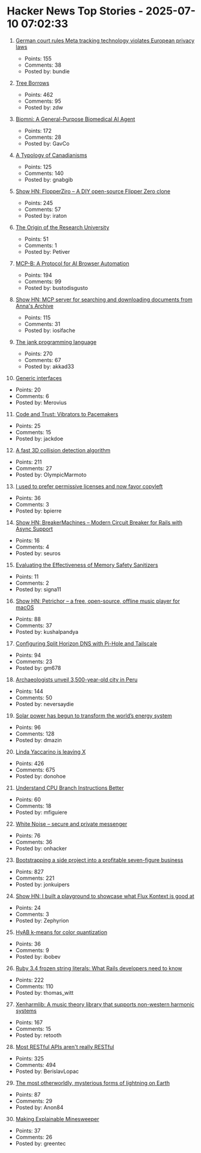 # Hacker News Top Stories - 2025-07-10 07:02:33

1. [German court rules Meta tracking technology violates European privacy laws](https://therecord.media/german-court-meta-tracking-tech)
   - Points: 155
   - Comments: 38
   - Posted by: bundie

2. [Tree Borrows](https://plf.inf.ethz.ch/research/pldi25-tree-borrows.html)
   - Points: 462
   - Comments: 95
   - Posted by: zdw

3. [Biomni: A General-Purpose Biomedical AI Agent](https://github.com/snap-stanford/Biomni)
   - Points: 172
   - Comments: 28
   - Posted by: GavCo

4. [A Typology of Canadianisms](https://dchp.arts.ubc.ca/how-to-use)
   - Points: 125
   - Comments: 140
   - Posted by: gnabgib

5. [Show HN: FlopperZiro – A DIY open-source Flipper Zero clone](https://github.com/lraton/FlopperZiro)
   - Points: 245
   - Comments: 57
   - Posted by: iraton

6. [The Origin of the Research University](https://asteriskmag.com/issues/10/the-origin-of-the-research-university)
   - Points: 51
   - Comments: 1
   - Posted by: Petiver

7. [MCP-B: A Protocol for AI Browser Automation](https://mcp-b.ai/)
   - Points: 194
   - Comments: 99
   - Posted by: bustodisgusto

8. [Show HN: MCP server for searching and downloading documents from Anna's Archive](https://github.com/iosifache/annas-mcp)
   - Points: 115
   - Comments: 31
   - Posted by: iosifache

9. [The jank programming language](https://jank-lang.org/)
   - Points: 270
   - Comments: 67
   - Posted by: akkad33

10. [Generic interfaces](https://go.dev/blog/generic-interfaces)
   - Points: 20
   - Comments: 6
   - Posted by: Merovius

11. [Code and Trust: Vibrators to Pacemakers](https://punkx.org/jackdoe/code-and-trust.html)
   - Points: 25
   - Comments: 15
   - Posted by: jackdoe

12. [A fast 3D collision detection algorithm](https://cairno.substack.com/p/improvements-to-the-separating-axis)
   - Points: 211
   - Comments: 27
   - Posted by: OlympicMarmoto

13. [I used to prefer permissive licenses and now favor copyleft](https://vitalik.eth.limo/general/2025/07/07/copyleft.html)
   - Points: 36
   - Comments: 3
   - Posted by: bpierre

14. [Show HN: BreakerMachines – Modern Circuit Breaker for Rails with Async Support](https://github.com/seuros/breaker_machines)
   - Points: 16
   - Comments: 4
   - Posted by: seuros

15. [Evaluating the Effectiveness of Memory Safety Sanitizers](https://www.computer.org/csdl/proceedings-article/sp/2025/223600a088/21TfesaEHTy)
   - Points: 11
   - Comments: 2
   - Posted by: signa11

16. [Show HN: Petrichor – a free, open-source, offline music player for macOS](https://github.com/kushalpandya/Petrichor)
   - Points: 88
   - Comments: 37
   - Posted by: kushalpandya

17. [Configuring Split Horizon DNS with Pi-Hole and Tailscale](https://www.bentasker.co.uk/posts/blog/general/configuring-pihole-to-serve-different-records-to-different-clients.html)
   - Points: 94
   - Comments: 23
   - Posted by: gm678

18. [Archaeologists unveil 3,500-year-old city in Peru](https://www.bbc.co.uk/news/articles/c07dmx38kyeo)
   - Points: 144
   - Comments: 50
   - Posted by: neversaydie

19. [Solar power has begun to transform the world’s energy system](https://www.newyorker.com/news/annals-of-a-warming-planet/46-billion-years-on-the-sun-is-having-a-moment)
   - Points: 96
   - Comments: 128
   - Posted by: dmazin

20. [Linda Yaccarino is leaving X](https://www.nytimes.com/2025/07/09/technology/linda-yaccarino-x-steps-down.html)
   - Points: 426
   - Comments: 675
   - Posted by: donohoe

21. [Understand CPU Branch Instructions Better](https://chrisfeilbach.com/2025/07/05/understand-cpu-branch-instructions-better/)
   - Points: 60
   - Comments: 18
   - Posted by: mfiguiere

22. [White Noise – secure and private messenger](https://www.whitenoise.chat/)
   - Points: 76
   - Comments: 36
   - Posted by: onhacker

23. [Bootstrapping a side project into a profitable seven-figure business](https://projectionlab.com/blog/we-reached-1m-arr-with-zero-funding)
   - Points: 827
   - Comments: 221
   - Posted by: jonkuipers

24. [Show HN: I built a playground to showcase what Flux Kontext is good at](https://fluxkontextlab.com)
   - Points: 24
   - Comments: 3
   - Posted by: Zephyrion

25. [HyAB k-means for color quantization](https://30fps.net/pages/hyab-kmeans/)
   - Points: 36
   - Comments: 9
   - Posted by: ibobev

26. [Ruby 3.4 frozen string literals: What Rails developers need to know](https://www.prateekcodes.dev/ruby-34-frozen-string-literals-rails-upgrade-guide/)
   - Points: 222
   - Comments: 110
   - Posted by: thomas_witt

27. [Xenharmlib: A music theory library that supports non-western harmonic systems](https://xenharmlib.readthedocs.io/en/latest/)
   - Points: 167
   - Comments: 15
   - Posted by: retooth

28. [Most RESTful APIs aren't really RESTful](https://florian-kraemer.net//software-architecture/2025/07/07/Most-RESTful-APIs-are-not-really-RESTful.html)
   - Points: 325
   - Comments: 494
   - Posted by: BerislavLopac

29. [The most otherworldly, mysterious forms of lightning on Earth](https://www.nationalgeographic.com/science/article/lightning-sprites-transient-luminous-events-thunderstorms)
   - Points: 87
   - Comments: 29
   - Posted by: Anon84

30. [Making Explainable Minesweeper](https://sublevelgames.github.io/blogs/2025-07-06-making-explainable-minesweeper/)
   - Points: 37
   - Comments: 26
   - Posted by: greentec

